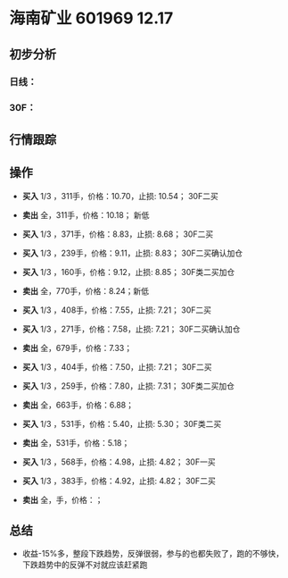 # 海南矿业 601969 12.17
## 初步分析
### 日线：
  
### 30F：
  
## 行情跟踪
  
## 操作
  - **买入** 1/3 ，311手，价格：10.70，止损: 10.54； 30F二买
  - **卖出** 全，311手，价格：10.18； 新低

  - **买入** 1/3 ，371手，价格：8.83，止损: 8.68； 30F二买
  - **买入** 1/3 ，239手，价格：9.11，止损: 8.83； 30F二买确认加仓
  - **买入** 1/3 ，160手，价格：9.12，止损: 8.85； 30F类二买加仓
  - **卖出** 全，770手，价格：8.24；新低

  - **买入** 1/3 ，408手，价格：7.55，止损: 7.21； 30F二买
  - **买入** 1/3 ，271手，价格：7.58，止损: 7.21； 30F二买确认加仓
  - **卖出** 全，679手，价格：7.33；

  - **买入** 1/3 ，404手，价格：7.50，止损: 7.21； 30F二买
  - **买入** 1/3 ，259手，价格：7.80，止损: 7.31； 30F类二买加仓
  - **卖出** 全，663手，价格：6.88； 

  - **买入** 1/3 ，531手，价格：5.40，止损: 5.30； 30F类二买
  - **卖出** 全，531手，价格：5.18； 

  - **买入** 1/3 ，568手，价格：4.98，止损: 4.82； 30F一买
  - **买入** 1/3 ，383手，价格：4.92，止损: 4.82； 30F二买
  - **卖出** 全，手，价格：；

## 总结
  - 收益-15%多，整段下跌趋势，反弹很弱，参与的也都失败了，跑的不够快，下跌趋势中的反弹不对就应该赶紧跑